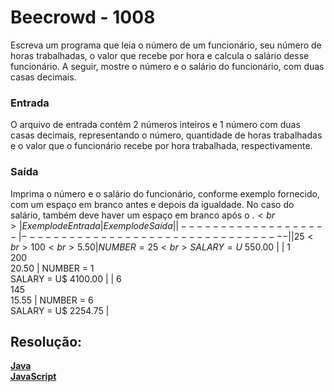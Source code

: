 <h1>Beecrowd - 1008</h1>

Escreva um programa que leia o número de um funcionário, seu número de horas trabalhadas, o valor que recebe por hora e calcula o salário desse funcionário. 
A seguir, mostre o número e o salário do funcionário, com duas casas decimais.
<br>

<h3>Entrada</h3>
O arquivo de entrada contém 2 números inteiros e 1 número com duas casas decimais, 
representando o número, quantidade de horas trabalhadas e o valor que o funcionário recebe por hora trabalhada, respectivamente.

<h3>Saída</h3>

Imprima o número e o salário do funcionário, conforme exemplo fornecido, com um espaço em branco antes e depois da igualdade.
No caso do salário, também deve haver um espaço em branco após o $.
<br>
|  Exemplo de Entrada |          Exemplo de Saída          |
| ------------------- | ---------------------------------- |
| 25<br>100<br>5.50   | NUMBER = 25<br>SALARY = U$ 550.00  |
| 1<br>200<br>20.50   | NUMBER = 1<br>SALARY = U$ 4100.00  |
| 6<br>145<br>15.55   | NUMBER = 6<br>SALARY = U$ 2254.75  |

<h2>Resolução:</h2>

[**Java**](https://github.com/Dendzy/beecrowd-resolution/blob/main/Iniciante/Java/beecrowd_1008.java)
<br>
[**JavaScript**](https://github.com/Dendzy/beecrowd-resolution/blob/main/Iniciante/JavaScript/beecrowd_1008.js)
